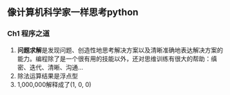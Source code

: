 ## 像计算机科学家一样思考python

### Ch1 程序之道

1. **问题求解**是发现问题、创造性地思考解决方案以及清晰准确地表达解决方案的能力。编程除了是一个很有用的技能以外，还对思维训练有很大的帮助：缜密、迭代、清晰、沟通...
2. 除法运算结果是浮点型
3. 1,000,000解释成了(1, 0, 0)
